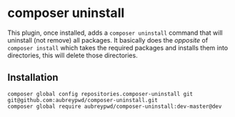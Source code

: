 # composer uninstall

This plugin, once installed, adds a `composer uninstall` command that will uninstall (not remove) all packages. It basically does the _opposite_ of `composer install` which takes the required packages and installs them into directories, this will delete those directories.

## Installation

```
composer global config repositories.composer-uninstall git git@github.com:aubreypwd/composer-uninstall.git
composer global require aubreypwd/composer-uninstall:dev-master@dev
```
